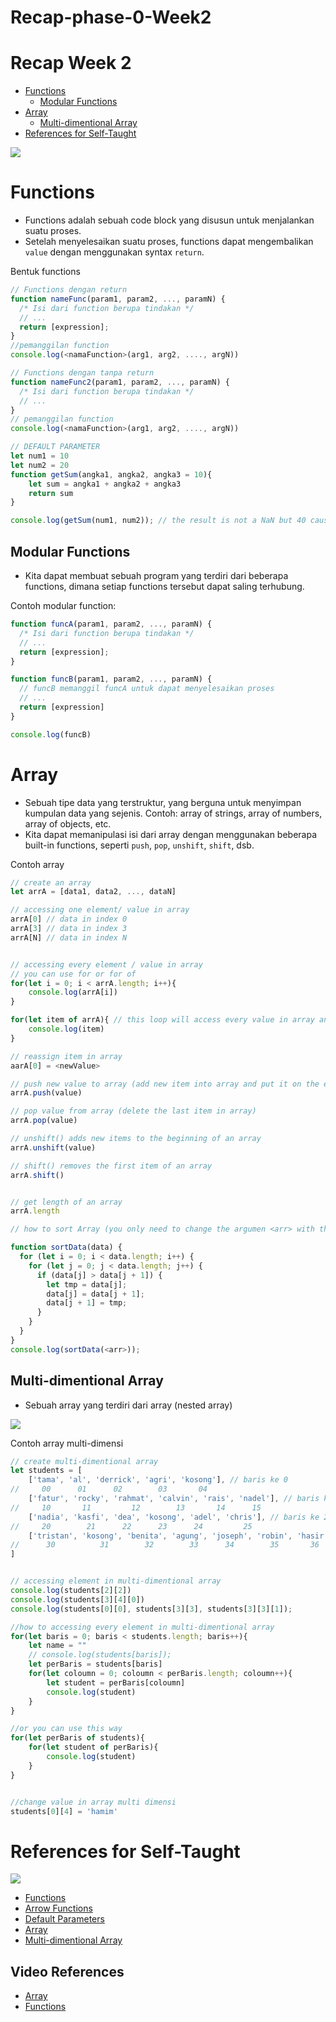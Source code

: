 # Recap-phase-0-Week2

# Recap Week 2

- [Functions](#functions)
  - [Modular Functions](#modular-functions)
- [Array](#array)
  - [Multi-dimentional Array](#multi-dimentional-array)
- [References for Self-Taught](#references-for-self-taught)

![](https://media2.giphy.com/media/13HBDT4QSTpveU/giphy.gif?cid=ecf05e472bbvvvot2l5wgkrxliz9wppl5w285tmrfc05ynmx&rid=giphy.gif&ct=g)

# Functions

- Functions adalah sebuah code block yang disusun untuk menjalankan suatu proses.
- Setelah menyelesaikan suatu proses, functions dapat mengembalikan `value` dengan menggunakan syntax `return`.

Bentuk functions

```js
// Functions dengan return
function nameFunc(param1, param2, ..., paramN) {
  /* Isi dari function berupa tindakan */
  // ...
  return [expression];
}
//pemanggilan function
console.log(<namaFunction>(arg1, arg2, ...., argN))

// Functions dengan tanpa return
function nameFunc2(param1, param2, ..., paramN) {
  /* Isi dari function berupa tindakan */
  // ...
}
// pemanggilan function
console.log(<namaFunction>(arg1, arg2, ...., argN))

// DEFAULT PARAMETER
let num1 = 10
let num2 = 20
function getSum(angka1, angka2, angka3 = 10){
    let sum = angka1 + angka2 + angka3
    return sum
}

console.log(getSum(num1, num2)); // the result is not a NaN but 40 cause angka3 has default parameter when there's no argumen sent for angka3 from the function invoke
```

## Modular Functions

- Kita dapat membuat sebuah program yang terdiri dari beberapa functions, dimana setiap functions tersebut dapat saling terhubung.

Contoh modular function:

```js
function funcA(param1, param2, ..., paramN) {
  /* Isi dari function berupa tindakan */
  // ...
  return [expression];
}

function funcB(param1, param2, ..., paramN) {
  // funcB memanggil funcA untuk dapat menyelesaikan proses
  // ...
  return [expression]
}

console.log(funcB)
```

# Array

- Sebuah tipe data yang terstruktur, yang berguna untuk menyimpan kumpulan data yang sejenis. Contoh: array of strings, array of numbers, array of objects, etc.
- Kita dapat memanipulasi isi dari array dengan menggunakan beberapa built-in functions, seperti `push`, `pop`, `unshift`, `shift`, dsb.

Contoh array

```js
// create an array
let arrA = [data1, data2, ..., dataN]

// accessing one element/ value in array
arrA[0] // data in index 0
arrA[3] // data in index 3
arrA[N] // data in index N


// accessing every element / value in array
// you can use for or for of
for(let i = 0; i < arrA.length; i++){
    console.log(arrA[i])
}

for(let item of arrA){ // this loop will access every value in array and put in the item into variable item
    console.log(item)
}

// reassign item in array
aarA[0] = <newValue> 

// push new value to array (add new item into array and put it on the end of array)
arrA.push(value)

// pop value from array (delete the last item in array)
arrA.pop(value)

// unshift() adds new items to the beginning of an array
arrA.unshift(value) 

// shift() removes the first item of an array
arrA.shift()


// get length of an array
arrA.length

// how to sort Array (you only need to change the argumen <arr> with the variable)

function sortData(data) {
  for (let i = 0; i < data.length; i++) {
    for (let j = 0; j < data.length; j++) {
      if (data[j] > data[j + 1]) {
        let tmp = data[j];
        data[j] = data[j + 1];
        data[j + 1] = tmp;
      }
    }
  }
}
console.log(sortData(<arr>));

```

## Multi-dimentional Array

- Sebuah array yang terdiri dari array (nested array)

![](https://media0.giphy.com/media/lXu72d4iKwqek/giphy.gif?cid=ecf05e47cqktbb7eabmkvuggvlflafdl59ubb4zdhcilz2bj&rid=giphy.gif&ct=g)

Contoh array multi-dimensi

```js
// create multi-dimentional array
let students = [
    ['tama', 'al', 'derrick', 'agri', 'kosong'], // baris ke 0
//     00      01      02        03       04  
    ['fatur', 'rocky', 'rahmat', 'calvin', 'rais', 'nadel'], // baris ke 1
//     10       11         12        13       14      15
    ['nadia', 'kasfi', 'dea', 'kosong', 'adel', 'chris'], // baris ke 2
//     20        21      22      23      24         25
    ['tristan', 'kosong', 'benita', 'agung', 'joseph', 'robin', 'hasir'] // baris ke 3
//      30          31        32        33      34        35       36          
]


// accessing element in multi-dimentional array
console.log(students[2][2])
console.log(students[3][4][0])
console.log(students[0][0], students[3][3], students[3][3][1]);

//how to accessing every element in multi-dimentional array
for(let baris = 0; baris < students.length; baris++){
    let name = ""
    // console.log(students[baris]);
    let perBaris = students[baris]
    for(let coloumn = 0; coloumn < perBaris.length; coloumn++){
        let student = perBaris[coloumn]
        console.log(student)
    }
}   

//or you can use this way
for(let perBaris of students){
    for(let student of perBaris){
        console.log(student)
    }
}


//change value in array multi dimensi
students[0][4] = 'hamim' 


```

# References for Self-Taught

![](https://media2.giphy.com/media/j1Xyt3DHfJcmk/200.webp?cid=ecf05e47212x7wjpd6cexz5ccj1hmfvpym003js8cwknf6vl&rid=200.webp&ct=g)

- [Functions](https://developer.mozilla.org/en-US/docs/Web/JavaScript/Guide/Functions)
- [Arrow Functions](https://developer.mozilla.org/en-US/docs/Web/JavaScript/Reference/Functions/Arrow_functions)
- [Default Parameters](https://developer.mozilla.org/en-US/docs/Web/JavaScript/Reference/Functions/Default_parameters)
- [Array](https://developer.mozilla.org/en-US/docs/Web/JavaScript/Reference/Global_Objects/Array)
- [Multi-dimentional Array](https://www.geeksforgeeks.org/javascript-multidimensional-array/)

## Video References

- [Array](https://youtu.be/CW5pfpafgDE)
- [Functions](https://youtu.be/6-UqHXBtYkg)
